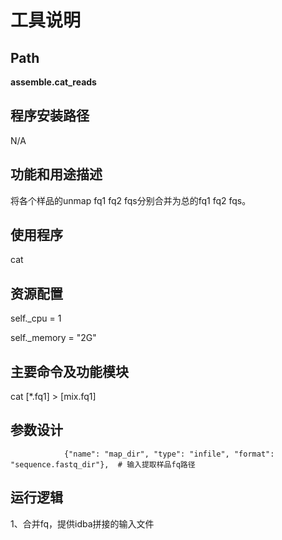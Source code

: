 
工具说明
==========================

Path
-----------

**assemble.cat_reads**

程序安装路径
-----------------------------------
N/A

功能和用途描述
-----------------------------------

将各个样品的unmap fq1 fq2 fqs分别合并为总的fq1 fq2 fqs。

使用程序
-----------------------------------

cat

资源配置
-----------------------------------

self._cpu = 1

self._memory = "2G"

主要命令及功能模块
-----------------------------------

cat [*.fq1] > [mix.fq1]

参数设计
-----------------------------------

```
            {"name": "map_dir", "type": "infile", "format": "sequence.fastq_dir"},  # 输入提取样品fq路径
```

运行逻辑
-----------------------------------
1、合并fq，提供idba拼接的输入文件
